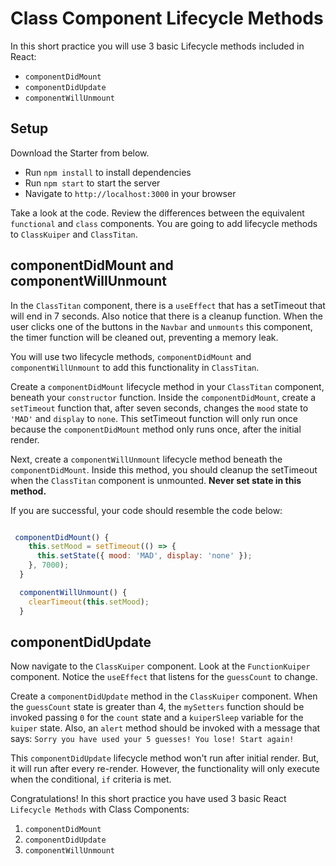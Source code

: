 # Class Component Lifecycle Methods

In this short practice you will use 3 basic Lifecycle methods included in React:

- `componentDidMount`
- `componentDidUpdate`
- `componentWillUnmount`

## Setup

Download the Starter from below.

- Run `npm install` to install dependencies
- Run `npm start` to start the server
- Navigate to `http://localhost:3000` in your browser

Take a look at the code. Review the differences between the equivalent
`functional` and `class` components. You are going to add lifecycle methods to
`ClassKuiper` and `ClassTitan`.

## componentDidMount and componentWillUnmount

In the `ClassTitan` component, there is a `useEffect` that has a setTimeout that
will end in 7 seconds. Also notice that there is a cleanup function. When the
user clicks one of the buttons in the `Navbar` and `unmounts` this component,
the timer function will be cleaned out, preventing a memory leak.

You will use two lifecycle methods, `componentDidMount` and
`componentWillUnmount` to add this functionality in `ClassTitan`.

Create a `componentDidMount` lifecycle method in your `ClassTitan` component,
beneath your `constructor` function. Inside the `componentDidMount`, create a
`setTimeout` function that, after seven seconds, changes the `mood` state to
`'MAD'` and `display` to `none`. This setTimeout function will only run once
because the `componentDidMount` method only runs once, after the initial render.

Next, create a `componentWillUnmount` lifecycle method beneath the
`componentDidMount`. Inside this method, you should cleanup the setTimeout when
the `ClassTitan` component is unmounted. **Never set state in this method.**

If you are successful, your code should resemble the code below:

```js

 componentDidMount() {
    this.setMood = setTimeout(() => {
      this.setState({ mood: 'MAD', display: 'none' });
    }, 7000);
  }

  componentWillUnmount() {
    clearTimeout(this.setMood);
  }

```

## componentDidUpdate

Now navigate to the `ClassKuiper` component. Look at the `FunctionKuiper`
component. Notice the `useEffect` that listens for the `guessCount` to change.

Create a `componentDidUpdate` method in the `ClassKuiper` component. When the
`guessCount` state is greater than 4, the `mySetters` function should be invoked
passing `0` for the `count` state and a `kuiperSleep` variable for the `kuiper`
state. Also, an `alert` method should be invoked with a message that says:
`Sorry you have used your 5 guesses! You lose! Start again!`

This `componentDidUpdate` lifecycle method won't run after initial render. But,
it will run after every re-render. However, the functionality will only execute
when the conditional, `if` criteria is met.

Congratulations! In this short practice you have used 3 basic React
`Lifecycle Methods` with Class Components:

1. `componentDidMount`
2. `componentDidUpdate`
3. `componentWillUnmount`
